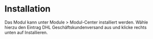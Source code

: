 # Installation 

Das Modul kann unter Module \> Modul-Center installiert werden. Wähle hierzu den Eintrag DHL Geschäftskundenversand aus und klicke rechts unten auf Installieren.



